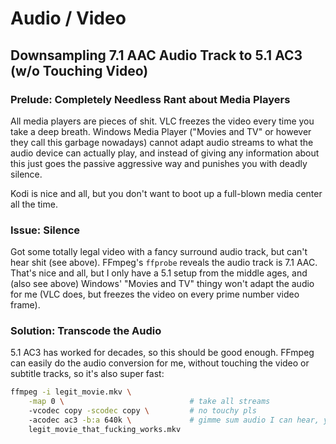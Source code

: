 # Audio / Video

## Downsampling 7.1 AAC Audio Track to 5.1 AC3 (w/o Touching Video)

### Prelude: Completely Needless Rant about Media Players

All media players are pieces of shit. VLC freezes the video every time you take
a deep breath. Windows Media Player ("Movies and TV" or however they call this
garbage nowadays) cannot adapt audio streams to what the audio device can
actually play, and instead of giving any information about this just goes the
passive aggressive way and punishes you with deadly silence.

Kodi is nice and all, but you don't want to boot up a full-blown media center
all the time.

### Issue: Silence

Got some totally legal video with a fancy surround audio track, but can't hear
shit (see above). FFmpeg's `ffprobe` reveals the audio track is 7.1 AAC. That's
nice and all, but I only have a 5.1 setup from the middle ages, and (also see
above) Windows' "Movies and TV" thingy won't adapt the audio for me (VLC does,
but freezes the video on every prime number video frame).

### Solution: Transcode the Audio

5.1 AC3 has worked for decades, so this should be good enough. FFmpeg can easily
do the audio conversion for me, without touching the video or subtitle tracks, so
it's also super fast:

```sh
ffmpeg -i legit_movie.mkv \
    -map 0 \                            # take all streams
    -vcodec copy -scodec copy \         # no touchy pls
    -acodec ac3 -b:a 640k \             # gimme sum audio I can hear, yo
    legit_movie_that_fucking_works.mkv
```

